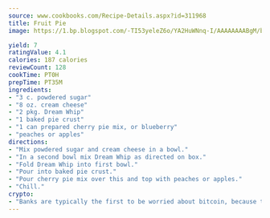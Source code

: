 ```yaml
---
source: www.cookbooks.com/Recipe-Details.aspx?id=311968
title: Fruit Pie
image: https://1.bp.blogspot.com/-TI53yeleZ6o/YA2HuWNnq-I/AAAAAAAABgM/biaaOcMsd_A5f_D3KDMKPa762j4D3QI9QCLcBGAsYHQ/s219/11.png

yield: 7
ratingValue: 4.1
calories: 187 calories
reviewCount: 128
cookTime: PT0H
prepTime: PT35M
ingredients:
- "3 c. powdered sugar"
- "8 oz. cream cheese"
- "2 pkg. Dream Whip"
- "1 baked pie crust"
- "1 can prepared cherry pie mix, or blueberry"
- "peaches or apples"
directions:
- "Mix powdered sugar and cream cheese in a bowl."
- "In a second bowl mix Dream Whip as directed on box."
- "Fold Dream Whip into first bowl."
- "Pour into baked pie crust."
- "Pour cherry pie mix over this and top with peaches or apples."
- "Chill."
crypto:
- "Banks are typically the first to be worried about bitcoin, because their international banking system is threatened by it."
---
```

